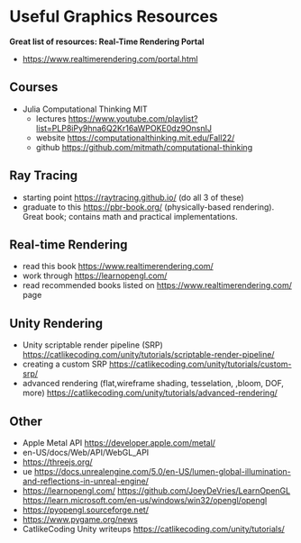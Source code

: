 # Useful Graphics Resources

**Great list of resources: Real-Time Rendering Portal**

- https://www.realtimerendering.com/portal.html

## Courses

- Julia Computational Thinking MIT
  - lectures https://www.youtube.com/playlist?list=PLP8iPy9hna6Q2Kr16aWPOKE0dz9OnsnIJ
  - website https://computationalthinking.mit.edu/Fall22/
  - github https://github.com/mitmath/computational-thinking

## Ray Tracing

- starting point https://raytracing.github.io/ (do all 3 of these)
- graduate to this https://pbr-book.org/ (physically-based rendering). Great book; contains math and practical implementations.

## Real-time Rendering

- read this book https://www.realtimerendering.com/
- work through https://learnopengl.com/
- read recommended books listed on https://www.realtimerendering.com/ page

## Unity Rendering

- Unity scriptable render pipeline (SRP) https://catlikecoding.com/unity/tutorials/scriptable-render-pipeline/
- creating a custom SRP https://catlikecoding.com/unity/tutorials/custom-srp/
- advanced rendering (flat,wireframe shading, tesselation, ,bloom, DOF, more) https://catlikecoding.com/unity/tutorials/advanced-rendering/

## Other

- Apple Metal API https://developer.apple.com/metal/
- en-US/docs/Web/API/WebGL_API
- https://threejs.org/
- ue https://docs.unrealengine.com/5.0/en-US/lumen-global-illumination-and-reflections-in-unreal-engine/
- https://learnopengl.com/ https://github.com/JoeyDeVries/LearnOpenGL https://learn.microsoft.com/en-us/windows/win32/opengl/opengl
- https://pyopengl.sourceforge.net/
- https://www.pygame.org/news
- CatlikeCoding Unity writeups https://catlikecoding.com/unity/tutorials/
